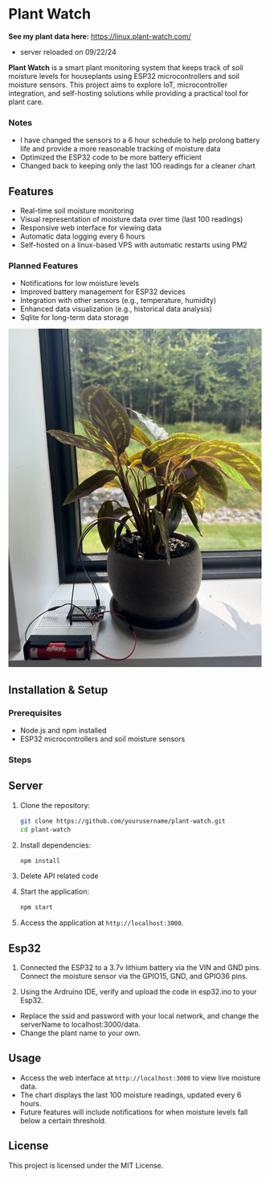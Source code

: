 # Plant Watch

**See my plant data here:** https://linux.plant-watch.com/
- server reloaded on 09/22/24

**Plant Watch** is a smart plant monitoring system that keeps track of soil moisture levels for houseplants using ESP32 microcontrollers and soil moisture sensors. This project aims to explore IoT, microcontroller integration, and self-hosting solutions while providing a practical tool for plant care.

### Notes
- I have changed the sensors to a 6 hour schedule to help prolong battery life and provide a more reasonable tracking of moisture data
- Optimized the ESP32 code to be more battery efficient
- Changed back to keeping only the last 100 readings for a cleaner chart

## Features

- Real-time soil moisture monitoring
- Visual representation of moisture data over time (last 100 readings)
- Responsive web interface for viewing data
- Automatic data logging every 6 hours
- Self-hosted on a linux-based VPS with automatic restarts using PM2

### Planned Features

- Notifications for low moisture levels
- Improved battery management for ESP32 devices
- Integration with other sensors (e.g., temperature, humidity)
- Enhanced data visualization (e.g., historical data analysis)
- Sqlite for long-term data storage

![Calethea](images/plant.jpeg)

## Installation & Setup

### Prerequisites

- Node.js and npm installed
- ESP32 microcontrollers and soil moisture sensors

### Steps

## Server

1. Clone the repository:
   ```bash
   git clone https://github.com/yourusername/plant-watch.git
   cd plant-watch
   ```
2. Install dependencies:

   ```bash
   npm install
   ```

3. Delete API related code

4. Start the application:

   ```bash
   npm start
   ```

5. Access the application at `http://localhost:3000`.

## Esp32

1. Connected the ESP32 to a 3.7v lithium battery via the VIN and GND pins. Connect the moisture sensor via the GPIO15, GND, and GPIO36 pins.

2. Using the Ardruino IDE, verify and upload the code in esp32.ino to your Esp32.

- Replace the ssid and password with your local network, and change the serverName to localhost:3000/data.
- Change the plant name to your own.

## Usage

- Access the web interface at `http://localhost:3000` to view live moisture data.
- The chart displays the last 100 moisture readings, updated every 6 hours.
- Future features will include notifications for when moisture levels fall below a certain threshold.

## License

This project is licensed under the MIT License.

